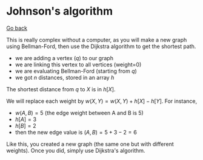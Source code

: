 # Johnson's algorithm

[Go back](..)

This is really complex without a computer, as you will make a new graph using Bellman-Ford, then use the Dijkstra algorithm to get the shortest path.

* we are adding a vertex ($q$) to our graph
* we are linking this vertex to all vertices (weight=0)
* we are evaluating Bellman-Ford (starting from $q$)
* we got $n$ distances, stored in an array $h$

The shortest distance from $q$ to $X$ is in $h[X]$.

We will replace each weight by $w(X,Y) = w(X,Y) + h[X] - h[Y]$. For instance,

* $w(A,B)=5$ (the edge weight between A and B is 5)
* $h[A]=3$
* $h[B]=2$
* then the new edge value is $(A,B) = 5 + 3 - 2 = 6$

Like this, you created a new graph (the same one but with different weights). Once you did, simply use Dijkstra's algorithm.